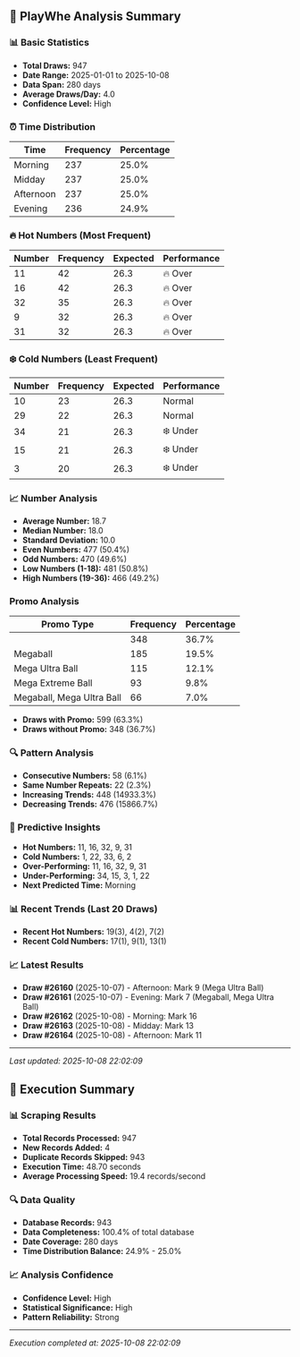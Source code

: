 
## 🎯 PlayWhe Analysis Summary

### 📊 Basic Statistics
- **Total Draws:** 947
- **Date Range:** 2025-01-01 to 2025-10-08
- **Data Span:** 280 days
- **Average Draws/Day:** 4.0
- **Confidence Level:** High

### ⏰ Time Distribution
| Time | Frequency | Percentage |
|------|-----------|------------|
| Morning | 237 | 25.0% |
| Midday | 237 | 25.0% |
| Afternoon | 237 | 25.0% |
| Evening | 236 | 24.9% |

### 🔥 Hot Numbers (Most Frequent)
| Number | Frequency | Expected | Performance |
|--------|-----------|----------|-------------|
| 11 | 42 | 26.3 | 🔥 Over |
| 16 | 42 | 26.3 | 🔥 Over |
| 32 | 35 | 26.3 | 🔥 Over |
| 9 | 32 | 26.3 | 🔥 Over |
| 31 | 32 | 26.3 | 🔥 Over |

### ❄️ Cold Numbers (Least Frequent)
| Number | Frequency | Expected | Performance |
|--------|-----------|----------|-------------|
| 10 | 23 | 26.3 | Normal |
| 29 | 22 | 26.3 | Normal |
| 34 | 21 | 26.3 | ❄️ Under |
| 15 | 21 | 26.3 | ❄️ Under |
| 3 | 20 | 26.3 | ❄️ Under |

### 📈 Number Analysis
- **Average Number:** 18.7
- **Median Number:** 18.0
- **Standard Deviation:** 10.0
- **Even Numbers:** 477 (50.4%)
- **Odd Numbers:** 470 (49.6%)
- **Low Numbers (1-18):** 481 (50.8%)
- **High Numbers (19-36):** 466 (49.2%)

###  Promo Analysis
| Promo Type | Frequency | Percentage |
|------------|-----------|------------|
|  | 348 | 36.7% |
| Megaball | 185 | 19.5% |
| Mega Ultra Ball | 115 | 12.1% |
| Mega Extreme Ball | 93 | 9.8% |
| Megaball, Mega Ultra Ball | 66 | 7.0% |
- **Draws with Promo:** 599 (63.3%)
- **Draws without Promo:** 348 (36.7%)

### 🔍 Pattern Analysis
- **Consecutive Numbers:** 58 (6.1%)
- **Same Number Repeats:** 22 (2.3%)
- **Increasing Trends:** 448 (14933.3%)
- **Decreasing Trends:** 476 (15866.7%)

### 🔮 Predictive Insights
- **Hot Numbers:** 11, 16, 32, 9, 31
- **Cold Numbers:** 1, 22, 33, 6, 2
- **Over-Performing:** 11, 16, 32, 9, 31
- **Under-Performing:** 34, 15, 3, 1, 22
- **Next Predicted Time:** Morning

### 📊 Recent Trends (Last 20 Draws)
- **Recent Hot Numbers:** 19(3), 4(2), 7(2)
- **Recent Cold Numbers:** 17(1), 9(1), 13(1)

### 📈 Latest Results
- **Draw #26160** (2025-10-07) - Afternoon: Mark 9 (Mega Ultra Ball)
- **Draw #26161** (2025-10-07) - Evening: Mark 7 (Megaball, Mega Ultra Ball)
- **Draw #26162** (2025-10-08) - Morning: Mark 16 
- **Draw #26163** (2025-10-08) - Midday: Mark 13 
- **Draw #26164** (2025-10-08) - Afternoon: Mark 11 

---
*Last updated: 2025-10-08 22:02:09*

## 🚀 Execution Summary

### 📊 Scraping Results
- **Total Records Processed:** 947
- **New Records Added:** 4
- **Duplicate Records Skipped:** 943
- **Execution Time:** 48.70 seconds
- **Average Processing Speed:** 19.4 records/second

### 🔍 Data Quality
- **Database Records:** 943
- **Data Completeness:** 100.4% of total database
- **Date Coverage:** 280 days
- **Time Distribution Balance:** 24.9% - 25.0%

### 📈 Analysis Confidence
- **Confidence Level:** High
- **Statistical Significance:** High
- **Pattern Reliability:** Strong

---
*Execution completed at: 2025-10-08 22:02:09*
